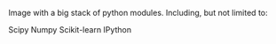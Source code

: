Image with a big stack of python modules. Including, but not limited to:

Scipy
Numpy
Scikit-learn
IPython